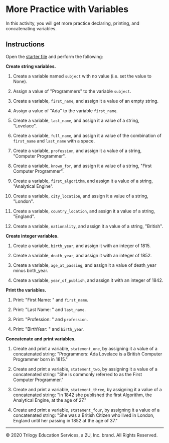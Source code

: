 # More Practice with Variables

In this activity, you will get more practice declaring, printing, and concatenating variables.

## Instructions

Open the [starter file](Unsolved/variables-01.py) and perform the following:

**Create string variables.**

1. Create a variable named `subject` with no value (i.e. set the value to None).

2. Assign a value of "Programmers" to the variable `subject`.

3. Create a variable, `first_name`, and assign it a value of an empty string.

4. Assign a value of "Ada" to the variable `first_name`.

5. Create a variable, `last_name`, and assign it a value of a string, "Lovelace".

6. Create a variable, `full_name`, and assign it a value of the combination of `first_name` and `last_name` with a space.

7. Create a variable, `profession`, and assign it a value of a string, "Computer Programmer".

8. Create a variable, `known_for`, and assign it a value of a string, "First Computer Programmer".

9. Create a variable, `first_algorithm`, and assign it a value of a string, "Analytical Engine".

10. Create a variable, `city_location`, and assign it a value of a string, "London".

11. Create a variable, `country_location`, and assign it a value of a string, "England".

12. Create a variable, `nationality`, and assign it a value of a string, "British".

**Create integer variables.**

1. Create a variable, `birth_year`, and assign it with an integer of 1815.

2. Create a variable, `death_year`, and assign it with an integer of 1852.

3. Create a variable, `age_at_passing`, and assign it a value of death_year minus birth_year.

4. Create a variable, `year_of_publish`, and assign it with an integer of 1842.

**Print the variables.**

1. Print: "First Name: " and `first_name`.

2. Print: "Last Name: " and `last_name`.

3. Print: "Profession: " and `profession`.

4. Print: "BirthYear: " and `birth_year`.

**Concatenate and print variables.**

1. Create and print a variable, `statement_one`, by assigning it a value of a concatenated string: "Programmers: Ada Lovelace is a British Computer Programmer born in 1815."

2. Create and print a variable, `statement_two`, by assigning it a value of a concatenated string: "She is commonly referred to as the First Computer Programmer."

3. Create and print a variable, `statement_three`, by assigning it a value of a concatenated string: "In 1842 she published the first Algorithm, the Analytical Engine, at the age of 27."

4. Create and print a variable, `statement_four`, by assigning it a value of a concatenated string: "She was a British Citizen who lived in London, England until her passing in 1852 at the age of 37."

---

© 2020 Trilogy Education Services, a 2U, Inc. brand. All Rights Reserved.
